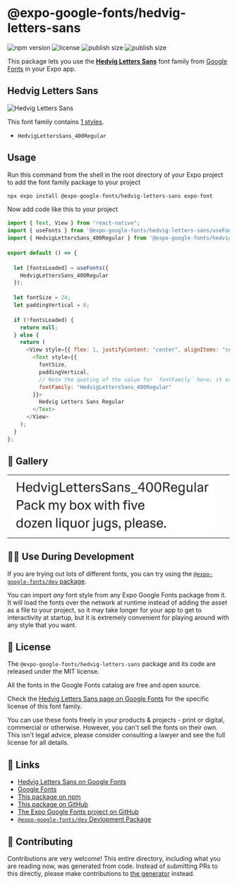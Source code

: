 # @expo-google-fonts/hedvig-letters-sans

![npm version](https://flat.badgen.net/npm/v/@expo-google-fonts/hedvig-letters-sans)
![license](https://flat.badgen.net/github/license/expo/google-fonts)
![publish size](https://flat.badgen.net/packagephobia/install/@expo-google-fonts/hedvig-letters-sans)
![publish size](https://flat.badgen.net/packagephobia/publish/@expo-google-fonts/hedvig-letters-sans)

This package lets you use the [**Hedvig Letters Sans**](https://fonts.google.com/specimen/Hedvig+Letters+Sans) font family from [Google Fonts](https://fonts.google.com/) in your Expo app.

## Hedvig Letters Sans

![Hedvig Letters Sans](./font-family.png)

This font family contains [1 styles](#-gallery).

- `HedvigLettersSans_400Regular`

## Usage

Run this command from the shell in the root directory of your Expo project to add the font family package to your project

```sh
npx expo install @expo-google-fonts/hedvig-letters-sans expo-font
```

Now add code like this to your project

```js
import { Text, View } from "react-native";
import { useFonts } from '@expo-google-fonts/hedvig-letters-sans/useFonts';
import { HedvigLettersSans_400Regular } from '@expo-google-fonts/hedvig-letters-sans/400Regular';

export default () => {

  let [fontsLoaded] = useFonts({
    HedvigLettersSans_400Regular
  });

  let fontSize = 24;
  let paddingVertical = 6;

  if (!fontsLoaded) {
    return null;
  } else {
    return (
      <View style={{ flex: 1, justifyContent: "center", alignItems: "center" }}>
        <Text style={{
          fontSize,
          paddingVertical,
          // Note the quoting of the value for `fontFamily` here; it expects a string!
          fontFamily: "HedvigLettersSans_400Regular"
        }}>
          Hedvig Letters Sans Regular
        </Text>
      </View>
    );
  }
};
```

## 🔡 Gallery


||||
|-|-|-|
|![HedvigLettersSans_400Regular](./400Regular/HedvigLettersSans_400Regular.ttf.png)||||


## 👩‍💻 Use During Development

If you are trying out lots of different fonts, you can try using the [`@expo-google-fonts/dev` package](https://github.com/expo/google-fonts/tree/master/font-packages/dev#readme).

You can import _any_ font style from any Expo Google Fonts package from it. It will load the fonts over the network at runtime instead of adding the asset as a file to your project, so it may take longer for your app to get to interactivity at startup, but it is extremely convenient for playing around with any style that you want.


## 📖 License

The `@expo-google-fonts/hedvig-letters-sans` package and its code are released under the MIT license.

All the fonts in the Google Fonts catalog are free and open source.

Check the [Hedvig Letters Sans page on Google Fonts](https://fonts.google.com/specimen/Hedvig+Letters+Sans) for the specific license of this font family.

You can use these fonts freely in your products & projects - print or digital, commercial or otherwise. However, you can't sell the fonts on their own. This isn't legal advice, please consider consulting a lawyer and see the full license for all details.

## 🔗 Links

- [Hedvig Letters Sans on Google Fonts](https://fonts.google.com/specimen/Hedvig+Letters+Sans)
- [Google Fonts](https://fonts.google.com/)
- [This package on npm](https://www.npmjs.com/package/@expo-google-fonts/hedvig-letters-sans)
- [This package on GitHub](https://github.com/expo/google-fonts/tree/master/font-packages/hedvig-letters-sans)
- [The Expo Google Fonts project on GitHub](https://github.com/expo/google-fonts)
- [`@expo-google-fonts/dev` Devlopment Package](https://github.com/expo/google-fonts/tree/master/font-packages/dev)

## 🤝 Contributing

Contributions are very welcome! This entire directory, including what you are reading now, was generated from code. Instead of submitting PRs to this directly, please make contributions to [the generator](https://github.com/expo/google-fonts/tree/master/packages/generator) instead.
